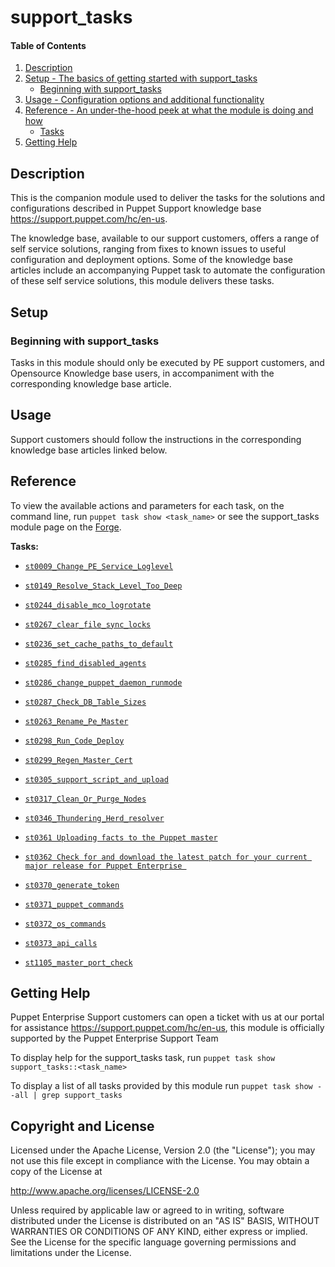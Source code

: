 # support_tasks

#### Table of Contents

1. [Description](#description)
2. [Setup - The basics of getting started with support_tasks](#setup)
    * [Beginning with support_tasks](#beginning-with-support_tasks)
3. [Usage - Configuration options and additional functionality](#usage)
4. [Reference - An under-the-hood peek at what the module is doing and how](#reference)
    * [Tasks](#tasks)
5. [Getting Help](#getting-help)

## Description

This is the companion module used to deliver the tasks for the solutions and configurations described in Puppet Support knowledge base <https://support.puppet.com/hc/en-us>.

The knowledge base, available to our support customers, offers a range of self service solutions, ranging from fixes to known issues to  useful configuration and deployment options. Some of the knowledge base articles include an accompanying Puppet task to automate the configuration of these self service solutions, this module delivers these tasks.


## Setup

### Beginning with support_tasks

Tasks in this module should only be executed by PE support customers, and Opensource Knowledge base users, in accompaniment with the corresponding knowledge base article.

## Usage

Support customers should follow the instructions in the corresponding knowledge base articles linked below.


## Reference

To view the available actions and parameters for each task, on the command line, run `puppet task show <task_name>` or see the support\_tasks module page on the [Forge](https://forge.puppet.com/puppetlabs/support_tasks/tasks).

**Tasks:**

* [`st0009_Change_PE_Service_Loglevel`](https://support.puppet.com/hc/en-us/articles/115000177368)

* [`st0149_Resolve_Stack_Level_Too_Deep`](https://support.puppet.com/hc/en-us/articles/218763948)

* [`st0244_disable_mco_logrotate`](https://support.puppet.com/hc/en-us/articles/360002051354)

* [`st0267_clear_file_sync_locks`](https://support.puppet.com/hc/en-us/articles/360003883933)

* [`st0236_set_cache_paths_to_default`](https://support.puppet.com/hc/en-us/articles/360001060434)

* [`st0285_find_disabled_agents`](https://support.puppet.com/hc/en-us/articles/360006717334)

* [`st0286_change_puppet_daemon_runmode`](https://support.puppet.com/hc/en-us/articles/360006721014)

* [`st0287_Check_DB_Table_Sizes`](https://support.puppet.com/hc/en-us/articles/360006922673)

* [`st0263_Rename_Pe_Master`](https://support.puppet.com/hc/en-us/articles/360003489634)

* [`st0298_Run_Code_Deploy`](https://support.puppet.com/hc/en-us/articles/360008192734)

* [`st0299_Regen_Master_Cert`](https://support.puppet.com/hc/en-us/articles/360008505193)

* [`st0305_support_script_and_upload`](https://support.puppet.com/hc/en-us/articles/360009970114)

* [`st0317_Clean_Or_Purge_Nodes`](https://support.puppet.com/hc/en-us/articles/360012551294)

* [`st0346_Thundering_Herd_resolver`](https://support.puppet.com/hc/en-us/articles/360023988353)

* [`st0361 Uploading facts to the Puppet master`](https://support.puppet.com/hc/en-us/articles/360036136533)

* [`st0362 Check for and download the latest patch for your current major release for Puppet Enterprise `](https://support.puppet.com/hc/en-us/articles/360036141593 )

* [`st0370_generate_token`](https://support.puppet.com/hc/en-us/articles/360040226053)

* [`st0371_puppet_commands`](https://support.puppet.com/hc/en-us/articles/360039726314)

* [`st0372_os_commands`](https://support.puppet.com/hc/en-us/articles/360040232993)

* [`st0373_api_calls`](https://support.puppet.com/hc/en-us/articles/360040234893)

* [`st1105_master_port_check`](https://support.puppet.com/hc/en-us/articles/)


## Getting Help

Puppet Enterprise Support customers can open a ticket with us at our portal for assistance <https://support.puppet.com/hc/en-us>, this module is officially supported by the Puppet Enterprise Support Team

To display help for the support\_tasks task, run `puppet task show support_tasks::<task_name>`

To display a list of all tasks provided by this module run `puppet task show --all | grep support_tasks`

## Copyright and License

Licensed under the Apache License, Version 2.0 (the "License"); you may not use this file except in compliance with the License. You may obtain a copy of the License at

<http://www.apache.org/licenses/LICENSE-2.0>

Unless required by applicable law or agreed to in writing, software distributed under the License is distributed on an "AS IS" BASIS, WITHOUT WARRANTIES OR CONDITIONS OF ANY KIND, either express or implied. See the License for the specific language governing permissions and limitations under the License.
